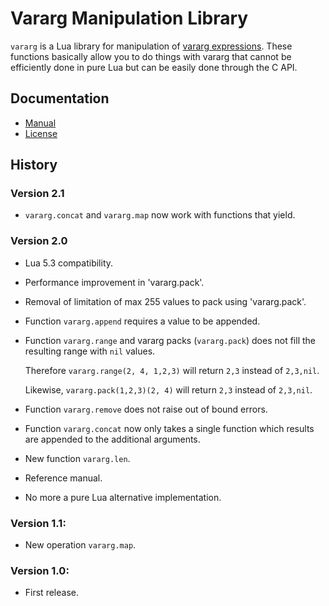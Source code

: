 Vararg Manipulation Library
===========================

`vararg` is a Lua library for manipulation of [vararg expressions](http://www.lua.org/manual/5.3/manual.html#3.4.11).
These functions basically allow you to do things with vararg that
cannot be efficiently done in pure Lua but can be easily done through the C API.

Documentation
-------------

- [Manual](doc/manual.md)
- [License](LICENSE)

History
-------

### Version 2.1
- `vararg.concat` and `vararg.map` now work with functions that yield.

### Version 2.0
-   Lua 5.3 compatibility.
-   Performance improvement in 'vararg.pack'.
-   Removal of limitation of max 255 values to pack using 'vararg.pack'.
-   Function `vararg.append` requires a value to be appended.
-   Function `vararg.range` and vararg packs (`vararg.pack`) does not fill the resulting range with `nil` values.

    Therefore `vararg.range(2, 4, 1,2,3)` will return `2,3` instead of `2,3,nil`.

    Likewise, `vararg.pack(1,2,3)(2, 4)` will return `2,3` instead of `2,3,nil`.
-   Function `vararg.remove` does not raise out of bound errors.
-   Function `vararg.concat` now only takes a single function which results are appended to the additional arguments.
-   New function `vararg.len`.
-   Reference manual.
-   No more a pure Lua alternative implementation.

### Version 1.1:
- New operation `vararg.map`.

### Version 1.0:
- First release.
